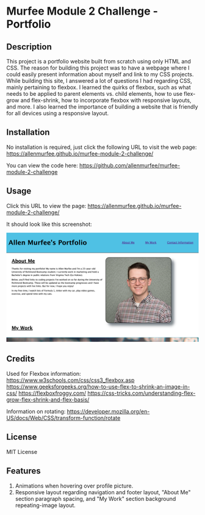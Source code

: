 # Murfee Module 2 Challenge - Portfolio

## Description

This project is a portfolio website built from scratch using only HTML and CSS. The reason for building this project was to have a webpage where I could easily present information about myself and link to my CSS projects. While building this site, I answered a lot of questions I had regarding CSS, mainly pertaining to flexbox. I learned the quirks of flexbox, such as what needs to be applied to parent elements vs. child elements, how to use flex-grow and flex-shrink, how to incorporate flexbox with responsive layouts, and more. I also learned the importance of building a website that is friendly for all devices using a responsive layout.

## Installation

No installation is required, just click the following URL to visit the web page: https://allenmurfee.github.io/murfee-module-2-challenge/

You can view the code here: https://github.com/allenmurfee/murfee-module-2-challenge

## Usage

Click this URL to view the page: https://allenmurfee.github.io/murfee-module-2-challenge/

It should look like this screenshot:

![web page screenshot](./assets/images/screenshot.png)

## Credits

Used for Flexbox information:
https://www.w3schools.com/css/css3_flexbox.asp
https://www.geeksforgeeks.org/how-to-use-flex-to-shrink-an-image-in-css/
https://flexboxfroggy.com/
https://css-tricks.com/understanding-flex-grow-flex-shrink-and-flex-basis/

Information on rotating:
https://developer.mozilla.org/en-US/docs/Web/CSS/transform-function/rotate

## License

MIT License

## Features

1. Animations when hovering over profile picture.
2. Responsive layout regarding navigation and footer layout, "About Me" section paragraph spacing, and "My Work" section background repeating-image layout.

